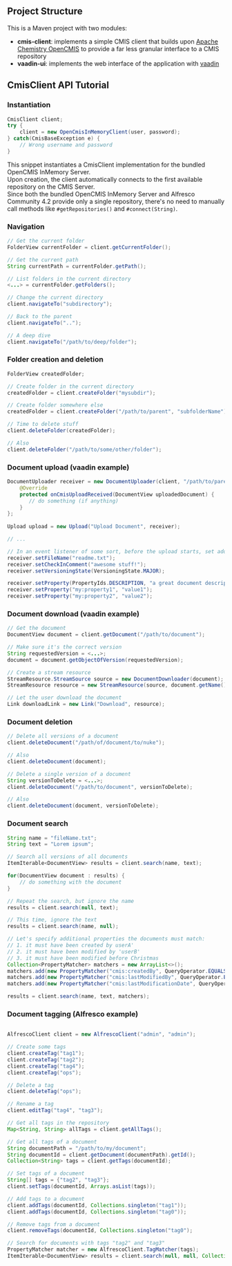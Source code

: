 ## Project Structure
This is a Maven project with two modules:
- **cmis-client**: implements a simple CMIS client that builds upon [Apache Chemistry OpenCMIS](http://chemistry.apache.org/java/opencmis.html) to provide a far less granular interface to a CMIS repository
- **vaadin-ui**: implements the web interface of the application with [vaadin](https://vaadin.com/)

## CmisClient API Tutorial

### Instantiation
```java
CmisClient client;
try {
    client = new OpenCmisInMemoryClient(user, password);
} catch(CmisBaseException e) {
    // Wrong username and password
}
```
This snippet instantiates a CmisClient implementation for the bundled OpenCMIS InMemory Server.  
Upon creation, the client automatically connects to the first available repository on the CMIS Server.  
Since both the bundled OpenCMIS InMemory Server and Alfresco Community 4.2 provide only a single repository, there's no need to manually call methods like `#getRepositories()` and `#connect(String)`.

### Navigation
```java
// Get the current folder
FolderView currentFolder = client.getCurrentFolder();

// Get the current path
String currentPath = currentFolder.getPath();

// List folders in the current directory
<...> = currentFolder.getFolders();

// Change the current directory
client.navigateTo("subdirectory");

// Back to the parent
client.navigateTo("..");

// A deep dive
client.navigateTo("/path/to/deep/folder");
```

### Folder creation and deletion
```java
FolderView createdFolder;

// Create folder in the current directory
createdFolder = client.createFolder("mysubdir");

// Create folder somewhere else
createdFolder = client.createFolder("/path/to/parent", "subfolderName");

// Time to delete stuff
client.deleteFolder(createdFolder);

// Also
client.deleteFolder("/path/to/some/other/folder");
```

### Document upload (vaadin example)
```java
DocumentUploader receiver = new DocumentUploader(client, "/path/to/parent") {
    @Override
    protected onCmisUploadReceived(DocumentView uploadedDocument) {
       // do something (if anything)
    }
};
    
Upload upload = new Upload("Upload Document", receiver);

// ...

// In an event listener of some sort, before the upload starts, set additional info
receiver.setFileName("readme.txt");
receiver.setCheckInComment("awesome stuff!");
receiver.setVersioningState(VersioningState.MAJOR);

receiver.setProperty(PropertyIds.DESCRIPTION, "a great document description");
receiver.setProperty("my:property1", "value1");
receiver.setProperty("my:property2", "value2");
```

### Document download (vaadin example)
```java
// Get the document
DocumentView document = client.getDocument("/path/to/document");

// Make sure it's the correct version
String requestedVersion = <...>;
document = document.getObjectOfVersion(requestedVersion);

// Create a stream resource
StreamResource.StreamSource source = new DocumentDownloader(document);
StreamResource resource = new StreamResource(source, document.getName());

// Let the user download the document
Link downloadLink = new Link("Download", resource);
```

### Document deletion
```java
// Delete all versions of a document
client.deleteDocument("/path/of/document/to/nuke");

// Also
client.deleteDocument(document);

// Delete a single version of a document
String versionToDelete = <...>;
client.deleteDocument("/path/to/document", versionToDelete);

// Also
client.deleteDocument(document, versionToDelete);
```

### Document search
```java
String name = "fileName.txt";
String text = "Lorem ipsum";

// Search all versions of all documents
ItemIterable<DocumentView> results = client.search(name, text);

for(DocumentView document : results) {
    // do something with the document
}

// Repeat the search, but ignore the name
results = client.search(null, text);

// This time, ignore the text
results = client.search(name, null);

// Let's specify additional properties the documents must match:
// 1. it must have been created by userA'
// 2. it must have been modified by 'userB'
// 3. it must have been modified before Christmas
Collection<PropertyMatcher> matchers = new ArrayList<>();
matchers.add(new PropertyMatcher("cmis:createdBy", QueryOperator.EQUALS, PropertyType.STRING, "userA"));
matchers.add(new PropertyMatcher("cmis:lastModifiedBy", QueryOperator.EQUALS, PropertyType.STRING, "userB"));
matchers.add(new PropertyMatcher("cmis:lastModificationDate", QueryOperator.LESS_THAN, PropertyType.DATETIME, new Date(2013, 12, 25)));

results = client.search(name, text, matchers);
```

### Document tagging (Alfresco example)
```java

AlfrescoClient client = new AlfrescoClient("admin", "admin");

// Create some tags
client.createTag("tag1");
client.createTag("tag2");
client.createTag("tag4");
client.createTag("ops");

// Delete a tag
client.deleteTag("ops");

// Rename a tag
client.editTag("tag4", "tag3");

// Get all tags in the repository
Map<String, String> allTags = client.getAllTags();

// Get all tags of a document
String documentPath = "/path/to/my/document";
String documentId = client.getDocument(documentPath).getId();
Collection<String> tags = client.getTags(documentId);

// Set tags of a document
String[] tags = {"tag2", "tag3"};
client.setTags(documentId, Arrays.asList(tags));

// Add tags to a document
client.addTags(documentId, Collections.singleton("tag1"));
client.addTags(documentId, Collections.singleton("tag0"));

// Remove tags from a document
client.removeTags(documentId, Collections.singleton("tag0");

// Search for documents with tags "tag2" and "tag3"
PropertyMatcher matcher = new AlfrescoClient.TagMatcher(tags);
ItemIterable<DocumentView> results = client.search(null, null, Collections.singleton(matcher));
```
